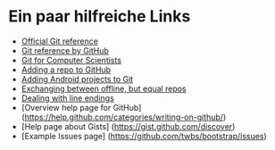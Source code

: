Ein paar hilfreiche Links
=========================

 - [Official Git reference](https://git-scm.org/doc)
 - [Git reference by GitHub](http://gitref.org/index.html)
 - [Git for Computer Scientists](http://eagain.net/articles/git-for-computer-scientists/)
 - [Adding a repo to GitHub](https://help.github.com/articles/adding-an-existing-project-to-github-using-the-command-line/#platform-linux)
 - [Adding Android projects to Git](http://stackoverflow.com/questions/24902538/how-to-add-android-project-to-git)
 - [Exchanging between offline, but equal repos](http://stackoverflow.com/questions/5585262/site-backup-on-flash-drive-with-git)
 - [Dealing with line endings](https://help.github.com/articles/dealing-with-line-endings/)
 - [Overview help page for GitHub] (https://help.github.com/categories/writing-on-github/)
 - [Help page about Gists] (https://gist.github.com/discover)
 - [Example Issues page] (https://github.com/twbs/bootstrap/issues)
 